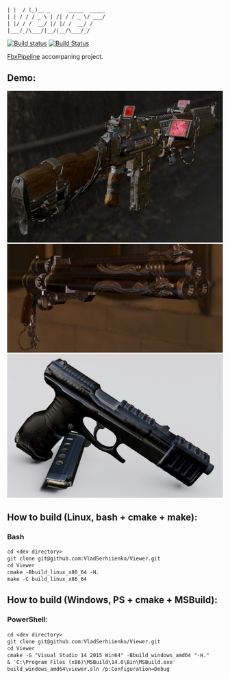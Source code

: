 
``` _    ___                       
| |  / (_)__ _      _____  _____
| | / / / _ \ | /| / / _ \/ ___/
| |/ / /  __/ |/ |/ /  __/ /    
|___/_/\___/|__/|__/\___/_/     
```   

[![Build status](https://ci.appveyor.com/api/projects/status/b6e2hy037a1d4bmv?svg=true)](https://ci.appveyor.com/project/VladSerhiienko/viewer)
[![Build Status](https://travis-ci.org/VladSerhiienko/Viewer.svg?branch=master)](https://travis-ci.org/VladSerhiienko/Viewer)

[FbxPipeline](https://github.com/VladSerhiienko/FbxPipeline) accompaning project.

## Demo:
![alt text](https://github.com/VladSerhiienko/FbxPipeline/blob/master/docs/AK.PNG "AK")
![alt text](https://github.com/VladSerhiienko/FbxPipeline/blob/master/docs/Cerberus.PNG "Cerberus")
![alt text](https://github.com/VladSerhiienko/FbxPipeline/blob/master/docs/9mm.PNG "9mm")

## How to build (Linux, bash + cmake + make):

### Bash
```
cd <dev directory>
git clone git@github.com:VladSerhiienko/Viewer.git
cd Viewer
cmake -Bbuild_linux_x86_64 -H.
make -C build_linux_x86_64
```

## How to build (Windows, PS + cmake + MSBuild): 

### PowerShell:
```
cd <dev directory>
git clone git@github.com:VladSerhiienko/Viewer.git
cd Viewer
cmake -G "Visual Studio 14 2015 Win64" -Bbuild_windows_amd64 "-H."
& 'C:\Program Files (x86)\MSBuild\14.0\Bin\MSBuild.exe' build_windows_amd64\viewer.sln /p:Configuration=Debug
```
